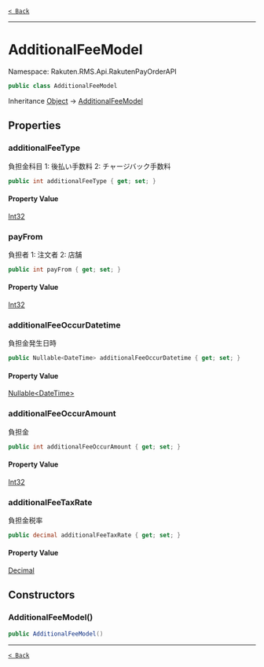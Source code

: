 [`< Back`](./)

---

# AdditionalFeeModel

Namespace: Rakuten.RMS.Api.RakutenPayOrderAPI

```csharp
public class AdditionalFeeModel
```

Inheritance [Object](https://docs.microsoft.com/en-us/dotnet/api/system.object) → [AdditionalFeeModel](./rakuten.rms.api.rakutenpayorderapi.additionalfeemodel)

## Properties

### **additionalFeeType**

負担金科目 
 1: 後払い手数料 2: チャージバック手数料

```csharp
public int additionalFeeType { get; set; }
```

#### Property Value

[Int32](https://docs.microsoft.com/en-us/dotnet/api/system.int32)<br>

### **payFrom**

負担者
 1: 注文者
 2: 店舗

```csharp
public int payFrom { get; set; }
```

#### Property Value

[Int32](https://docs.microsoft.com/en-us/dotnet/api/system.int32)<br>

### **additionalFeeOccurDatetime**

負担金発生日時

```csharp
public Nullable<DateTime> additionalFeeOccurDatetime { get; set; }
```

#### Property Value

[Nullable&lt;DateTime&gt;](https://docs.microsoft.com/en-us/dotnet/api/system.nullable-1)<br>

### **additionalFeeOccurAmount**

負担金

```csharp
public int additionalFeeOccurAmount { get; set; }
```

#### Property Value

[Int32](https://docs.microsoft.com/en-us/dotnet/api/system.int32)<br>

### **additionalFeeTaxRate**

負担金税率

```csharp
public decimal additionalFeeTaxRate { get; set; }
```

#### Property Value

[Decimal](https://docs.microsoft.com/en-us/dotnet/api/system.decimal)<br>

## Constructors

### **AdditionalFeeModel()**

```csharp
public AdditionalFeeModel()
```

---

[`< Back`](./)
